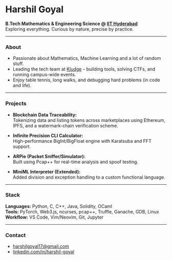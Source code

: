 # Harshil Goyal

**B.Tech Mathematics & Engineering Science @ [IIT Hyderabad](https://www.iith.ac.in/)**  
Exploring everything. Curious by nature, precise by practice.

---

### About

- Passionate about Mathematics, Machine Learning and a lot of random stuff.
- Leading the tech team at [Kludge](https://kludge.co.in/) – building tools, solving CTFs, and running campus-wide events.
- Enjoy table tennis, long walks, and debugging hard problems (in code and life).

---

### Projects
<!-- 
- **HFT-X – High-Frequency Trading Simulator:**  
  Built a real-time C++ trading engine with multithreaded order flows, Monte Carlo pricing, and Bayesian strategy switching.

- **Neural Diffusion Inversion:**  
  Trained deep models to reverse-engineer initial states from final outcomes of PDEs. U-Net + PyTorch magic.
-->
- **Blockchain Data Traceability:**  
  Tokenizing data and listing tokens across marketplaces using Ethereum, IPFS, and a watermark-chain verification scheme.

- **Infinite Precision CLI Calculator:**  
  High-performance BigInt/BigFloat engine with Karatsuba and FFT support.

- **ARPie (Packet Sniffer/Simulator):**  
  Built using Pcap++ for real-time analysis and spoof testing.

- **MiniML Interpreter (Extended):**  
  Added division and exception handling to a custom functional language.

---

### Stack

**Languages:** Python, C, C++, Java, Solidity, OCaml  
**Tools:** PyTorch, Web3.js, ncurses, pcap++, Truffle, Ganache, GDB, Linux  
**Workflow:** VS Code, Vim/Neovim, Git, Jupyter

---

### Contact

- [harshilgoyal17@gmail.com](mailto:harshilgoyal17@gmail.com)  
- [linkedin.com/in/harshil-goyal](https://linkedin.com/in/harshil-goyal)
